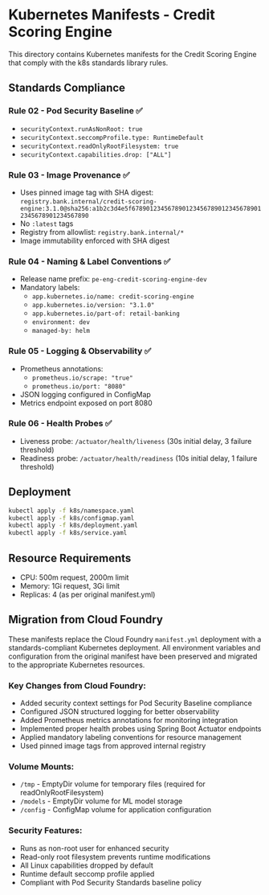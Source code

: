 # Kubernetes Manifests - Credit Scoring Engine

This directory contains Kubernetes manifests for the Credit Scoring Engine that comply with the k8s standards library rules.

## Standards Compliance

### Rule 02 - Pod Security Baseline ✅
- `securityContext.runAsNonRoot: true`
- `securityContext.seccompProfile.type: RuntimeDefault`
- `securityContext.readOnlyRootFilesystem: true`
- `securityContext.capabilities.drop: ["ALL"]`

### Rule 03 - Image Provenance ✅
- Uses pinned image tag with SHA digest: `registry.bank.internal/credit-scoring-engine:3.1.0@sha256:a1b2c3d4e5f6789012345678901234567890123456789012345678901234567890`
- No `:latest` tags
- Registry from allowlist: `registry.bank.internal/*`
- Image immutability enforced with SHA digest

### Rule 04 - Naming & Label Conventions ✅
- Release name prefix: `pe-eng-credit-scoring-engine-dev`
- Mandatory labels:
  - `app.kubernetes.io/name: credit-scoring-engine`
  - `app.kubernetes.io/version: "3.1.0"`
  - `app.kubernetes.io/part-of: retail-banking`
  - `environment: dev`
  - `managed-by: helm`

### Rule 05 - Logging & Observability ✅
- Prometheus annotations:
  - `prometheus.io/scrape: "true"`
  - `prometheus.io/port: "8080"`
- JSON logging configured in ConfigMap
- Metrics endpoint exposed on port 8080

### Rule 06 - Health Probes ✅
- Liveness probe: `/actuator/health/liveness` (30s initial delay, 3 failure threshold)
- Readiness probe: `/actuator/health/readiness` (10s initial delay, 1 failure threshold)

## Deployment

```bash
kubectl apply -f k8s/namespace.yaml
kubectl apply -f k8s/configmap.yaml
kubectl apply -f k8s/deployment.yaml
kubectl apply -f k8s/service.yaml
```

## Resource Requirements

- CPU: 500m request, 2000m limit
- Memory: 1Gi request, 3Gi limit
- Replicas: 4 (as per original manifest.yml)

## Migration from Cloud Foundry

These manifests replace the Cloud Foundry `manifest.yml` deployment with a standards-compliant Kubernetes deployment. All environment variables and configuration from the original manifest have been preserved and migrated to the appropriate Kubernetes resources.

### Key Changes from Cloud Foundry:
- Added security context settings for Pod Security Baseline compliance
- Configured JSON structured logging for better observability
- Added Prometheus metrics annotations for monitoring integration
- Implemented proper health probes using Spring Boot Actuator endpoints
- Applied mandatory labeling conventions for resource management
- Used pinned image tags from approved internal registry

### Volume Mounts:
- `/tmp` - EmptyDir volume for temporary files (required for readOnlyRootFilesystem)
- `/models` - EmptyDir volume for ML model storage
- `/config` - ConfigMap volume for application configuration

### Security Features:
- Runs as non-root user for enhanced security
- Read-only root filesystem prevents runtime modifications
- All Linux capabilities dropped by default
- Runtime default seccomp profile applied
- Compliant with Pod Security Standards baseline policy
